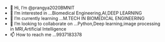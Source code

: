 - 👋 Hi, I’m @prangya2020BMNIT
- 👀 I’m interested in ...Biomedical Engineering,AI,DEEP LEARNING
- 🌱 I’m currently learning ...M.TECH IN BIOMEDICAL ENGINEERING
- 💞️ I’m looking to collaborate on ...Python,Deep learning,image processing in MRI,Artificial Intelligence
- 📫 How to reach me ...9937183378

<!---
prangya2020BMNIT/prangya2020BMNIT is a ✨ special ✨ repository because its `README.md` (this file) appears on your GitHub profile.
You can click the Preview link to take a look at your changes.
--->
